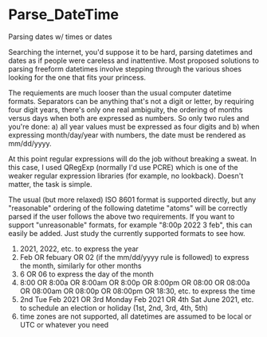 # Parse_DateTime
Parsing dates w/ times or dates

Searching the internet, you'd suppose it to be hard, parsing datetimes and dates as if people were careless and inattentive. Most proposed solutions to parsing freeform datetimes involve stepping through the various shoes looking for the one that fits your princess.

The requiements are much looser than the usual computer datetime formats. Separators can be anything that's not a digit or letter, by requiring four digit years, there's only one real ambiguity, the ordering of months versus days when both are expressed as numbers. So only two rules and you're done: a) all year values must be expressed as four digits and b) when expressing month/day/year with numbers, the date must be rendered as mm/dd/yyyy.

At this point regular expressions will do the job without breaking a sweat. In this case, I used QRegExp (normally I'd use PCRE) which is one of the weaker regular expression libraries (for example, no lookback). Doesn't matter, the task is simple.

The usual (but more relaxed) ISO 8601 format is supported directly, but any "reasonable" ordering of the following datetime "atoms" will be correctly parsed if the user follows the above two requirements. If you want to support "unreasonable" formats, for example "8:00p 2022 3 feb", this can easily be added. Just study the currently supported formats to see how.
1) 2021, 2022, etc. to express the year
2) Feb OR febuary OR 02 (if the mm/dd/yyyy rule is followed) to express the month, similarly for other months
3) 6 OR 06 to express the day of the month
4) 8:00 OR 8:00a OR 8:00am OR 8:00p OR 8:00pm OR 08:00 OR 08:00a OR 08:00am OR 08:00p OR 08:00pm OR 18:30, etc. to express the time
5) 2nd Tue Feb 2021 OR 3rd Monday Feb 2021 OR 4th Sat June 2021, etc. to schedule an election or holiday (1st, 2nd, 3rd, 4th, 5th)
6) time zones are not supported, all datetimes are assumed to be local or UTC or whatever you need
